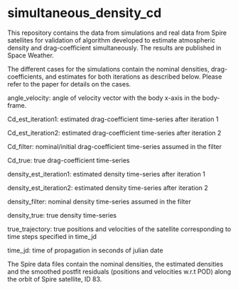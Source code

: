 # simultaneous_density_cd
This repository contains the data from simulations and real data from Spire satellites for validation of algorithm developed to estimate atmospheric density and drag-coefficient simultaneously. The results are published in Space Weather. 

The different cases for the simulations contain the nominal densities, drag-coefficients, and estimates for both iterations as described below. Please refer to the paper for details on the cases. 

angle_velocity: angle of velocity vector with the body x-axis in the body-frame.

Cd_est_iteration1: estimated drag-coefficient time-series after iteration 1

Cd_est_iteration2: estimated drag-coefficient time-series after iteration 2

Cd_filter: nominal/initial drag-coefficient time-series assumed in the filter

Cd_true: true drag-coefficient time-series

density_est_iteration1: estimated density time-series after iteration 1

density_est_iteration2: estimated density time-series after iteration 2

density_filter: nominal density time-series assumed in the filter

density_true: true density time-series

true_trajectory: true positions and velocities of the satellite corresponding to time steps specified in time_jd 

time_jd: time of propagation in seconds of julian date 


The Spire data files contain the nominal densities, the estimated densities and the smoothed postfit residuals (positions and velocities w.r.t POD) along the orbit of Spire satellite, ID 83.
